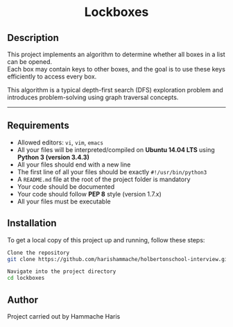 <h1 align="center">Lockboxes</h1>

## Description

This project implements an algorithm to determine whether all boxes in a list can be opened.  
Each box may contain keys to other boxes, and the goal is to use these keys efficiently to access every box.

This algorithm is a typical depth-first search (DFS) exploration problem and introduces problem-solving using graph traversal concepts.

---

## Requirements

- Allowed editors: `vi`, `vim`, `emacs`
- All your files will be interpreted/compiled on **Ubuntu 14.04 LTS** using **Python 3 (version 3.4.3)**
- All your files should end with a new line
- The first line of all your files should be exactly `#!/usr/bin/python3`
- A `README.md` file at the root of the project folder is mandatory
- Your code should be documented
- Your code should follow **PEP 8** style (version 1.7.x)
- All your files must be executable

## Installation

To get a local copy of this project up and running, follow these steps:

```bash
Clone the repository
git clone https://github.com/harishammache/holbertonschool-interview.git

Navigate into the project directory
cd lockboxes

```


## Author
Project carried out by Hammache Haris